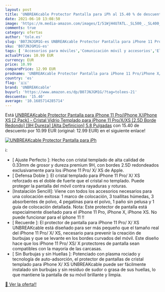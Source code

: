 ```yaml
---
layout: post
title: 'UNBREAKcable Protector Pantalla para iPh al 15.40 % de descuento'
date: 2021-06-10 13:08:50
image: 'https://m.media-amazon.com/images/I/51WjH4U7ATL._SL500_._SL400_.jpg'
comments: true
category: ofertas
author: 'tole.es'
slug: 'B07JNJGM1G-es UNBREAKcable Protector Pantalla para iPhone 11 Pro/iPhone...'
sku: 'B07JNJGM1G-es'
tags: [ 'Accesorios para móviles','Comunicación móvil y accesorios','Electrónica','Mantenimiento, cuidado y reparaciones de teléfonos móviles','Protectores de pantalla para móviles','iphone','unbreakcable', ]
actualPrice: 10.99 EUR
currency: EUR
price: 10.99
comparePrice: 12.99 EUR
prodname: 'UNBREAKcable Protector Pantalla para iPhone 11 Pro/iPhone X/iPhone XS [2 Pack] - Cristal Vidrio Templado para iPhone 11 Pro/X/XS [2.5D Borde Redondo] [9H Dureza] [Alta Definicion] 5.8 Pulgadas'
country: 'es'
flag: '🇪🇸'
brand: 'UNBREAKcable'
buyurl: 'https://www.amazon.es/dp/B07JNJGM1G/?tag=tolees-21'
descuento: '15.40'
average: '10.1685714285714'
---
```


Está [UNBREAKcable Protector Pantalla para iPhone 11 Pro/iPhone X/iPhone XS [2 Pack] - Cristal Vidrio Templado para iPhone 11 Pro/X/XS [2.5D Borde Redondo] [9H Dureza] [Alta Definicion] 5.8 Pulgadas](https://www.amazon.es/dp/B07JNJGM1G/?tag=tolees-21) con 15.40 de descuento por 10.99 EUR (original: 12.99 EUR) en el siguiente enlace!

[![UNBREAKcable Protector Pantalla para iPh](https://m.media-amazon.com/images/I/51WjH4U7ATL._SL500_._SL400_.jpg)](https://www.amazon.es/dp/B07JNJGM1G/?tag=tolees-21)

ℹ️:

- [ Ajuste Perfecto ]: Hecho con cristal templado de alta calidad de 0.33mm de grosor y dureza premium 9H, con bordes 2.5D redondeados exclusivamente para los iPhone 11 Pro/ X/ XS de Apple.
- [ Defensa Doble ]: El cristal templado para iPhone 11 Pro/ X/ XS reforzado es el doble de fuerte que el cristal no templado. Puede proteger la pantalla del móvil contra rayaduras y roturas.
- [Instalación Sencill]: Viene con todos los accesorios necesarios para una colocación exitosa: 1 marco de colocación, 3 toallitas húmedas, 3 absorbentes de polvo, 4 pegatinas para el polvo, 1 paño sin pelusa y 1 guía de colocación detallada. Nota: Este protector de pantalla está especialmente diseñado para el iPhone 11 Pro, iPhone X, iPhone XS. No puede funcionar para el iphone 11 !!
- [ Recuerde ]: El protector de pantalla para iPhone 11 Pro/ X/ XS UNBREAKcable está diseñado para ser más pequeño que el tamaño real del iPhone 11 Pro/ X/ XS, necesario para prevenir la creación de burbujas y que se levante en los bordes curvados del móvil. Este diseño hace que los iPhone 11 Pro/ XS/ X protectores de pantalla sean compatibles con la mayoría de las carcasas.
- [ Sin Burbujas y sin Huellas ]: Potenciado con plasma rociado y tecnología de auto-adsorción, el protector de pantallas de cristal templado para iPhone X/ XS UNBREAKcable puede ser fácilmente instalado sin burbujas y sin residuo de sudor o grasa de sus huellas, lo que mantiene la pantalla de su móvil brillante y limpia.

[🛒 Ver la oferta!!](https://www.amazon.es/dp/B07JNJGM1G/?tag=tolees-21)
